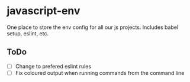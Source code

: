 # javascript-env
One place to store the env config for all our js projects. Includes babel setup, eslint, etc.

## ToDo
- [ ] Change to prefered eslint rules
- [ ] Fix coloured output when running commands from the command line
